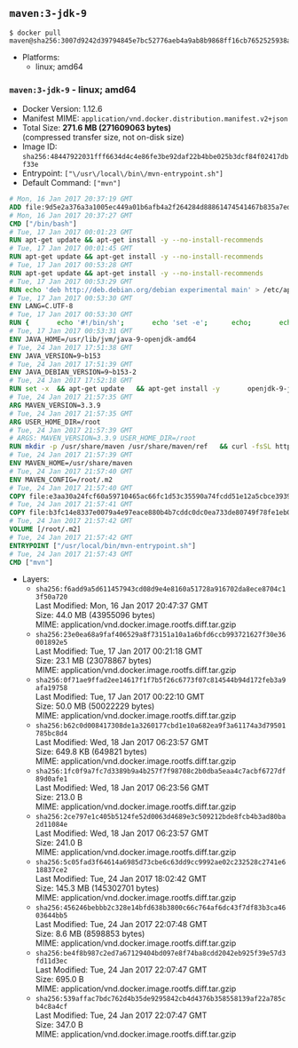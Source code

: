 ## `maven:3-jdk-9`

```console
$ docker pull maven@sha256:3007d9242d39794845e7bc52776aeb4a9ab8b9868ff16cb7652525938a4c2cd8
```

-	Platforms:
	-	linux; amd64

### `maven:3-jdk-9` - linux; amd64

-	Docker Version: 1.12.6
-	Manifest MIME: `application/vnd.docker.distribution.manifest.v2+json`
-	Total Size: **271.6 MB (271609063 bytes)**  
	(compressed transfer size, not on-disk size)
-	Image ID: `sha256:48447922031fff6634d4c4e86fe3be92daf22b4bbe025b3dcf84f02417dbf33e`
-	Entrypoint: `["\/usr\/local\/bin\/mvn-entrypoint.sh"]`
-	Default Command: `["mvn"]`

```dockerfile
# Mon, 16 Jan 2017 20:37:19 GMT
ADD file:9d5e2a376a3a1005ec449a01b6afb4a2f264284d88861474541467b835a7edfc in / 
# Mon, 16 Jan 2017 20:37:27 GMT
CMD ["/bin/bash"]
# Tue, 17 Jan 2017 00:01:23 GMT
RUN apt-get update && apt-get install -y --no-install-recommends 		ca-certificates 		curl 		wget 	&& rm -rf /var/lib/apt/lists/*
# Tue, 17 Jan 2017 00:01:45 GMT
RUN apt-get update && apt-get install -y --no-install-recommends 		bzr 		git 		mercurial 		openssh-client 		subversion 				procps 	&& rm -rf /var/lib/apt/lists/*
# Tue, 17 Jan 2017 00:53:28 GMT
RUN apt-get update && apt-get install -y --no-install-recommends 		bzip2 		unzip 		xz-utils 	&& rm -rf /var/lib/apt/lists/*
# Tue, 17 Jan 2017 00:53:29 GMT
RUN echo 'deb http://deb.debian.org/debian experimental main' > /etc/apt/sources.list.d/experimental.list
# Tue, 17 Jan 2017 00:53:30 GMT
ENV LANG=C.UTF-8
# Tue, 17 Jan 2017 00:53:30 GMT
RUN { 		echo '#!/bin/sh'; 		echo 'set -e'; 		echo; 		echo 'dirname "$(dirname "$(readlink -f "$(which javac || which java)")")"'; 	} > /usr/local/bin/docker-java-home 	&& chmod +x /usr/local/bin/docker-java-home
# Tue, 17 Jan 2017 00:53:31 GMT
ENV JAVA_HOME=/usr/lib/jvm/java-9-openjdk-amd64
# Tue, 24 Jan 2017 17:51:38 GMT
ENV JAVA_VERSION=9~b153
# Tue, 24 Jan 2017 17:51:39 GMT
ENV JAVA_DEBIAN_VERSION=9~b153-2
# Tue, 24 Jan 2017 17:52:18 GMT
RUN set -x 	&& apt-get update 	&& apt-get install -y 		openjdk-9-jdk-headless="$JAVA_DEBIAN_VERSION" 	&& rm -rf /var/lib/apt/lists/* 	&& [ "$JAVA_HOME" = "$(docker-java-home)" ]
# Tue, 24 Jan 2017 21:57:35 GMT
ARG MAVEN_VERSION=3.3.9
# Tue, 24 Jan 2017 21:57:35 GMT
ARG USER_HOME_DIR=/root
# Tue, 24 Jan 2017 21:57:39 GMT
# ARGS: MAVEN_VERSION=3.3.9 USER_HOME_DIR=/root
RUN mkdir -p /usr/share/maven /usr/share/maven/ref   && curl -fsSL http://apache.osuosl.org/maven/maven-3/$MAVEN_VERSION/binaries/apache-maven-$MAVEN_VERSION-bin.tar.gz     | tar -xzC /usr/share/maven --strip-components=1   && ln -s /usr/share/maven/bin/mvn /usr/bin/mvn
# Tue, 24 Jan 2017 21:57:39 GMT
ENV MAVEN_HOME=/usr/share/maven
# Tue, 24 Jan 2017 21:57:40 GMT
ENV MAVEN_CONFIG=/root/.m2
# Tue, 24 Jan 2017 21:57:40 GMT
COPY file:e3aa30a24fcf60a59710465ac66fc1d53c35590a74fcdd51e12a5cbce393904b in /usr/local/bin/mvn-entrypoint.sh 
# Tue, 24 Jan 2017 21:57:41 GMT
COPY file:b3fc14e8337e0079a4e97eace880b4b7cddc0dc0ea733de80749f78fe1eb089a in /usr/share/maven/ref/ 
# Tue, 24 Jan 2017 21:57:42 GMT
VOLUME [/root/.m2]
# Tue, 24 Jan 2017 21:57:42 GMT
ENTRYPOINT ["/usr/local/bin/mvn-entrypoint.sh"]
# Tue, 24 Jan 2017 21:57:43 GMT
CMD ["mvn"]
```

-	Layers:
	-	`sha256:f6add9a5d611457943cd08d9e4e8160a51728a916702da8ece8704c13f50a720`  
		Last Modified: Mon, 16 Jan 2017 20:47:37 GMT  
		Size: 44.0 MB (43955096 bytes)  
		MIME: application/vnd.docker.image.rootfs.diff.tar.gzip
	-	`sha256:23e0ea68a9faf406529a8f73151a10a1a6bfd6ccb993721627f30e36001892e5`  
		Last Modified: Tue, 17 Jan 2017 00:21:18 GMT  
		Size: 23.1 MB (23078867 bytes)  
		MIME: application/vnd.docker.image.rootfs.diff.tar.gzip
	-	`sha256:0f71ae9ffad2ee14617f1f7b5f26c6773f07c814544b94d172feb3a9afa19758`  
		Last Modified: Tue, 17 Jan 2017 00:22:10 GMT  
		Size: 50.0 MB (50022229 bytes)  
		MIME: application/vnd.docker.image.rootfs.diff.tar.gzip
	-	`sha256:b62c0d008417308de1a3260177cbd1e10a682ea9f3a61174a3d79501785bc8d4`  
		Last Modified: Wed, 18 Jan 2017 06:23:57 GMT  
		Size: 649.8 KB (649821 bytes)  
		MIME: application/vnd.docker.image.rootfs.diff.tar.gzip
	-	`sha256:1fc0f9a7fc7d3389b9a4b257f7f98708c2b0dba5eaa4c7acbf6727df89d0afe1`  
		Last Modified: Wed, 18 Jan 2017 06:23:56 GMT  
		Size: 213.0 B  
		MIME: application/vnd.docker.image.rootfs.diff.tar.gzip
	-	`sha256:2ce797e1c405b5124fe52d0063d4689e3c509212bde8fcb4b3ad80ba2d11084e`  
		Last Modified: Wed, 18 Jan 2017 06:23:57 GMT  
		Size: 241.0 B  
		MIME: application/vnd.docker.image.rootfs.diff.tar.gzip
	-	`sha256:5c05fad3f64614a6985d73cbe6c63dd9cc9992ae02c232528c2741e618837ce2`  
		Last Modified: Tue, 24 Jan 2017 18:02:42 GMT  
		Size: 145.3 MB (145302701 bytes)  
		MIME: application/vnd.docker.image.rootfs.diff.tar.gzip
	-	`sha256:456246bebbb2c328e14bfd638b3800c66c764af6dc43f7df83b3ca4603644bb5`  
		Last Modified: Tue, 24 Jan 2017 22:07:48 GMT  
		Size: 8.6 MB (8598853 bytes)  
		MIME: application/vnd.docker.image.rootfs.diff.tar.gzip
	-	`sha256:be4f8b987c2ed7a67129404bd097e8f74ba8cdd2042eb925f39e57d3fd11d3ec`  
		Last Modified: Tue, 24 Jan 2017 22:07:47 GMT  
		Size: 695.0 B  
		MIME: application/vnd.docker.image.rootfs.diff.tar.gzip
	-	`sha256:539affac7bdc762d4b35de9295842cb4d4376b358558139af22a785cb4c8a4cf`  
		Last Modified: Tue, 24 Jan 2017 22:07:47 GMT  
		Size: 347.0 B  
		MIME: application/vnd.docker.image.rootfs.diff.tar.gzip
